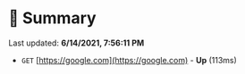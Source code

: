 # 📖 Summary
Last updated: **6/14/2021, 7:56:11 PM**

- `GET` [https://google.com](https://google.com) - **Up** (113ms)
